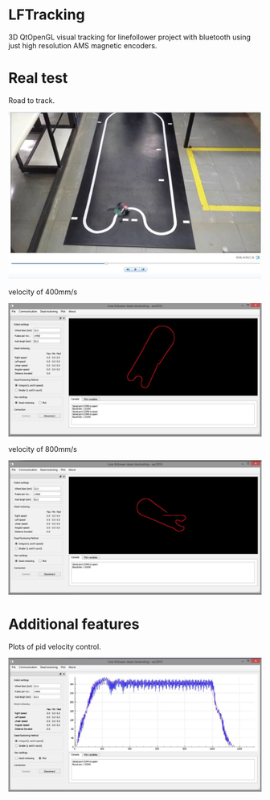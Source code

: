 # LFTracking  

3D QtOpenGL visual tracking for linefollower project with bluetooth using just high resolution AMS magnetic encoders.

# Real test

Road to track.

![road to track](./pics/road_to_track.png)

velocity of 400mm/s

![road to track](./pics/vel_800mm_per_sec.png)

velocity of 800mm/s

![road to track](./pics/vel_400_mms.png)

# Additional features

Plots of pid velocity control.  

![velocity_pid_controller](./pics/velocity_pid_controller.png)

